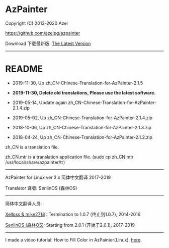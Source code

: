 # AzPainter

Copyright (C) 2013-2020 Azel

https://github.com/azelpg/azpainter

Download 下载最新版: [The Latest Version](https://osdn.net/projects/azpainter/downloads/72789/azpainter-2.1.6.tar.xz/)

**********************************************

# README
* 2019-11-30, Up zh_CN-Chinese-Translation-for-AzPainter-2.1.5

* **2019-11-30, Delete old translations, Please use the latest software.**

* 2019-05-14, Update again zh_CN-Chinese-Translation-for-AzPainter-2.1.4.zip

* 2019-05-02, Up zh_CN-Chinese-Translation-for-AzPainter-2.1.4.zip

* 2018-10-06, Up zh_CN-Chinese-Translation-for-AzPainter-2.1.3.zip

* 2018-04-24, Up zh_CN-Chinese-Translation-for-AzPainter-2.1.2.zip


zh_CN is a translation file.

zh_CN.mtr is a translation application file. (sudo cp zh_CN.mtr /usr/local/share/azpainter/tr)

**********************************************

AzPainter for Linux ver 2.x 简体中文翻译 2017-2019

Translator 译者: SenlinOS (森林OS)

**********************************************

简体中文翻译人员:

[Xelloss & mike2718](https://github.com/muirmok) : Termination to 1.0.7 (终止到1.0.7), 2014-2016

[SenlinOS (森林OS)](https://senlinos.com): Starting from 2.0.1 (开始于2.0.1), 2017-2019

**********************************************

I made a video tutorial:
How to Fill Color in AzPainter(Linux), [here](https://youtu.be/shtNuYdNI4Y).
